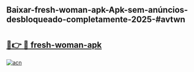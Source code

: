 ## Baixar-fresh-woman-apk-Apk-sem-anúncios-desbloqueado-completamente-2025-#avtwn

# <h2><a href="https://ainizakaria.my?title=fresh-woman-apk&ref=20M">🔗👉 🔴 fresh-woman-apk</a></h2>

[![acn](https://github.com/user-attachments/assets/0f9c940e-d8b0-45ae-aac7-cd30a18b3e1c)](https://ainizakaria.my?title=fresh-woman-apk&ref=20M)

